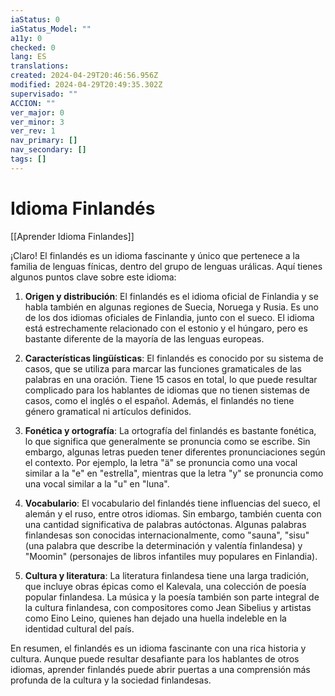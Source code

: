 ```yaml
---
iaStatus: 0
iaStatus_Model: ""
a11y: 0
checked: 0
lang: ES
translations: 
created: 2024-04-29T20:46:56.956Z
modified: 2024-04-29T20:49:35.302Z
supervisado: ""
ACCION: ""
ver_major: 0
ver_minor: 3
ver_rev: 1
nav_primary: []
nav_secondary: []
tags: []
---
```

# Idioma Finlandés

[[Aprender Idioma Finlandes]]

¡Claro! El finlandés es un idioma fascinante y único que pertenece a la familia de lenguas fínicas, dentro del grupo de lenguas urálicas. Aquí tienes algunos puntos clave sobre este idioma:

1. **Origen y distribución**: El finlandés es el idioma oficial de Finlandia y se habla también en algunas regiones de Suecia, Noruega y Rusia. Es uno de los dos idiomas oficiales de Finlandia, junto con el sueco. El idioma está estrechamente relacionado con el estonio y el húngaro, pero es bastante diferente de la mayoría de las lenguas europeas.

2. **Características lingüísticas**: El finlandés es conocido por su sistema de casos, que se utiliza para marcar las funciones gramaticales de las palabras en una oración. Tiene 15 casos en total, lo que puede resultar complicado para los hablantes de idiomas que no tienen sistemas de casos, como el inglés o el español. Además, el finlandés no tiene género gramatical ni artículos definidos.

3. **Fonética y ortografía**: La ortografía del finlandés es bastante fonética, lo que significa que generalmente se pronuncia como se escribe. Sin embargo, algunas letras pueden tener diferentes pronunciaciones según el contexto. Por ejemplo, la letra "ä" se pronuncia como una vocal similar a la "e" en "estrella", mientras que la letra "y" se pronuncia como una vocal similar a la "u" en "luna".

4. **Vocabulario**: El vocabulario del finlandés tiene influencias del sueco, el alemán y el ruso, entre otros idiomas. Sin embargo, también cuenta con una cantidad significativa de palabras autóctonas. Algunas palabras finlandesas son conocidas internacionalmente, como "sauna", "sisu" (una palabra que describe la determinación y valentía finlandesa) y "Moomin" (personajes de libros infantiles muy populares en Finlandia).

5. **Cultura y literatura**: La literatura finlandesa tiene una larga tradición, que incluye obras épicas como el Kalevala, una colección de poesía popular finlandesa. La música y la poesía también son parte integral de la cultura finlandesa, con compositores como Jean Sibelius y artistas como Eino Leino, quienes han dejado una huella indeleble en la identidad cultural del país.

En resumen, el finlandés es un idioma fascinante con una rica historia y cultura. Aunque puede resultar desafiante para los hablantes de otros idiomas, aprender finlandés puede abrir puertas a una comprensión más profunda de la cultura y la sociedad finlandesas.